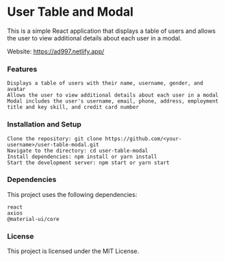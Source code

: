 # User Table and Modal

This is a simple React application that displays a table of users and allows the user to view additional details about each user in a modal.

Website: https://ad997.netlify.app/

### Features

    Displays a table of users with their name, username, gender, and avatar
    Allows the user to view additional details about each user in a modal
    Modal includes the user's username, email, phone, address, employment title and key skill, and credit card number

### Installation and Setup

    Clone the repository: git clone https://github.com/<your-username>/user-table-modal.git
    Navigate to the directory: cd user-table-modal
    Install dependencies: npm install or yarn install
    Start the development server: npm start or yarn start

### Dependencies

This project uses the following dependencies:

    react
    axios
    @material-ui/core

### License

This project is licensed under the MIT License.
